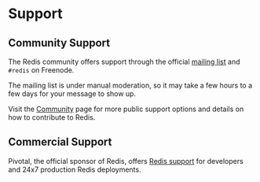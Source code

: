 Support
===

Community Support
---

The Redis community offers support through the official [mailing list](http://groups.google.com/group/redis-db) and `#redis` on Freenode.

The mailing list is under manual moderation, so it may take a few hours to a few days for your message to show up.

Visit the [Community](/community) page for more public support options and details on how to contribute to Redis.

Commercial Support
---

Pivotal, the official sponsor of Redis, offers [Redis support](http://www.pivotal.io/big-data/redis) for developers and 24x7 production Redis deployments.
